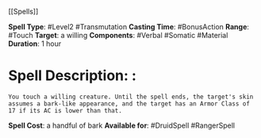 [[Spells]] 

**Spell Type**: #Level2 #Transmutation 
**Casting Time**: #BonusAction 
**Range**: #Touch 
**Target**: a willing
**Components**: #Verbal #Somatic #Material 
**Duration**: 1 hour

# Spell Description: : 
	You touch a willing creature. Until the spell ends, the target's skin assumes a bark-like appearance, and the target has an Armor Class of 17 if its AC is lower than that.

**Spell Cost**: a handful of bark
**Available for**: #DruidSpell #RangerSpell 